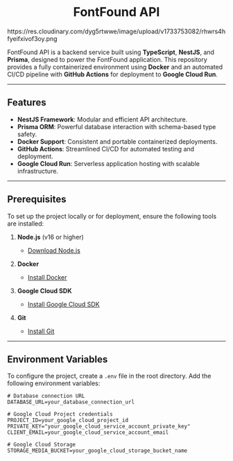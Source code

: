 <center><h1>FontFound API</h1></center>
https://res.cloudinary.com/dyg5rtwwe/image/upload/v1733753082/rhwrs4hfyeifxivof3oy.png

FontFound API is a backend service built using **TypeScript**, **NestJS**, and **Prisma**, designed to power the FontFound application. This repository provides a fully containerized environment using **Docker** and an automated CI/CD pipeline with **GitHub Actions** for deployment to **Google Cloud Run**.

---

## Features

- **NestJS Framework**: Modular and efficient API architecture.
- **Prisma ORM**: Powerful database interaction with schema-based type safety.
- **Docker Support**: Consistent and portable containerized deployments.
- **GitHub Actions**: Streamlined CI/CD for automated testing and deployment.
- **Google Cloud Run**: Serverless application hosting with scalable infrastructure.

---

## Prerequisites

To set up the project locally or for deployment, ensure the following tools are installed:

1. **Node.js** (v16 or higher)  
   - [Download Node.js](https://nodejs.org/)
   
2. **Docker**  
   - [Install Docker](https://www.docker.com/get-started)
   
3. **Google Cloud SDK**  
   - [Install Google Cloud SDK](https://cloud.google.com/sdk/docs/install)
   
4. **Git**  
   - [Install Git](https://git-scm.com/)

---

## Environment Variables

To configure the project, create a `.env` file in the root directory. Add the following environment variables:

```env
# Database connection URL
DATABASE_URL=your_database_connection_url

# Google Cloud Project credentials
PROJECT_ID=your_google_cloud_project_id
PRIVATE_KEY="your_google_cloud_service_account_private_key"
CLIENT_EMAIL=your_google_cloud_service_account_email

# Google Cloud Storage
STORAGE_MEDIA_BUCKET=your_google_cloud_storage_bucket_name
